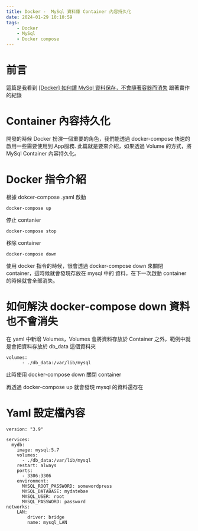 ```yaml
---
title: Docker -  MySql 資料庫 Container 內容持久化
date: 2024-01-29 10:10:59
tags: 
    - Docker
    - MySql
    - Docker compose
---
```


# 前言

這篇是我看到 [[Docker] 如何讓 MySql 資料保存，不會隨著容器而消失](https://blog.mewo.com.tw/docker/docker-%E5%A6%82%E4%BD%95%E8%AE%93-mysql-%E4%BF%9D%E5%AD%98%EF%BC%8C%E4%B8%8D%E6%9C%83%E9%9A%A8%E8%91%97%E5%AE%B9%E5%99%A8%E8%80%8C%E6%B6%88%E5%A4%B1/?fbclid=IwAR29_1eWXWRUYc8w_pUzs0b8oK_1XACRTVlcqPiz60QJipYG-etzRzvJCpU)
跟著實作的紀錄

# Container 內容持久化

開發的時候 Docker 扮演一個重要的角色，我們能透過 docker-compose 快速的啟用一些需要使用到 App服務. 此篇就是要來介紹，如果透過 Volume 的方式，將 MySql Container 內容持久化。


# Docker 指令介紹

根據 dokcer-compose .yaml 啟動
```
docker-compose up
```
停止 contanier
```
docker-compose stop
```

移除 container
```
docker-compose down
```

使用 docker 指令的時候，很會透過 docker-compose down 來關閉 container，這時候就會發現存放在 mysql 中的 資料，在下一次啟動 container 的時候就會全部消失。

# 如何解決 docker-compose down 資料也不會消失
在 yaml 中新增 Volumes，Volumes 會將資料存放於 Container 之外，範例中就是會把資料存放於 db_data 這個資料夾

```
volumes:
      - ./db_data:/var/lib/mysql
```

此時使用 docker-compose down 關閉 container

再透過 docker-compose up 就會發現 mysql 的資料還存在

# Yaml 設定檔內容
```
version: "3.9"

services:
  mydb:
    image: mysql:5.7
    volumes:
      - ./db_data:/var/lib/mysql
    restart: always
    ports:
      - 3306:3306
    environment:
      MYSQL_ROOT_PASSWORD: somewordpress
      MYSQL_DATABASE: mydatebae
      MYSQL_USER: root
      MYSQL_PASSWORD: password
networks:
    LAN:
        driver: bridge
        name: mysql_LAN
```